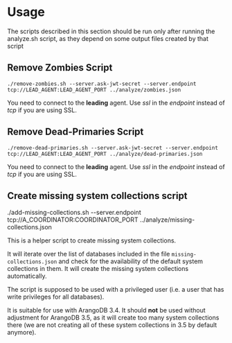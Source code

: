 # Usage

The scripts described in this section should be run only after running the analyze.sh script, as they depend
on some output files created by that script

## Remove Zombies Script

    ./remove-zombies.sh --server.ask-jwt-secret --server.endpoint tcp://LEAD_AGENT:LEAD_AGENT_PORT ../analyze/zombies.json 

You need to connect to the **leading** agent. Use *ssl* in the *endpoint* instead of *tcp* if you are using SSL.

## Remove Dead-Primaries Script

    ./remove-dead-primaries.sh --server.ask-jwt-secret --server.endpoint tcp://LEAD_AGENT:LEAD_AGENT_PORT ../analyze/dead-primaries.json

You need to connect to the **leading** agent. Use *ssl* in the *endpoint* instead of *tcp* if you are using SSL.

## Create missing system collections script

   ./add-missing-collections.sh --server.endpoint tcp://A_COORDINATOR:COORDINATOR_PORT <other-options> ../analyze/missing-collections.json

This is a helper script to create missing system collections.

It will iterate over the list of databases included in the file `missing-collections.json` and check for the availability of the default
system collections in them. It will create the missing system collections automatically.

The script is supposed to be used with a privileged user (i.e. a user that has write privileges for all databases).

It is suitable for use with ArangoDB 3.4. It should **not** be used without adjustment for ArangoDB 3.5, as it will create too many system collections there
(we are not creating all of these system collections in 3.5 by default anymore).

